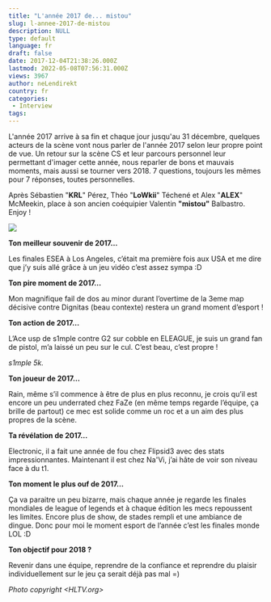 ```yaml
---
title: "L'année 2017 de... mistou"
slug: l-annee-2017-de-mistou
description: NULL
type: default
language: fr
draft: false
date: 2017-12-04T21:38:26.000Z
lastmod: 2022-05-08T07:56:31.000Z
views: 3967
author: neLendirekt
country: fr
categories:
 - Interview
tags:
---
```

L'année 2017 arrive à sa fin et chaque jour jusqu'au 31 décembre, quelques acteurs de la scène vont nous parler de l'année 2017 selon leur propre point de vue. Un retour sur la scène CS et leur parcours personnel leur permettant d'imager cette année, nous reparler de bons et mauvais moments, mais aussi se tourner vers 2018\. 7 questions, toujours les mêmes pour 7 réponses, toutes personnelles.

Après Sébastien "**KRL**" Pérez, Théo "**LoWkii**" Téchené et Alex "**ALEX**" McMeekin, place à son ancien coéquipier Valentin **"mistou"** Balbastro. Enjoy !

![](https://flickshot-ue.s3.eu-west-2.amazonaws.com/flickshot/article/5a25be0c9da4d/images/LIvyQnOPi2RMei7CUx1daEbAeMylyTAeteaZzQzp.jpeg)  

**Ton meilleur souvenir de 2017…**

Les finales ESEA à Los Angeles, c’était ma première fois aux USA et me dire que j’y suis allé grâce à un jeu vidéo c’est assez sympa :D

**Ton pire moment de 2017…**

Mon magnifique fail de dos au minor durant l’overtime de la 3eme map décisive contre Dignitas (beau contexte) restera un grand moment d’esport !

**Ton action de 2017…** 

L’Ace usp de s1mple contre G2 sur cobble en ELEAGUE, je suis un grand fan de pistol, m’a laissé un peu sur le cul. C’est beau, c’est propre !

  
_s1mple 5k._

**Ton joueur de 2017…** 

Rain, même s’il commence à être de plus en plus reconnu, je crois qu’il est encore un peu underrated chez FaZe (en même temps regarde l’équipe, ça brille de partout) ce mec est solide comme un roc et a un aim des plus propres de la scène.

**Ta révélation de 2017…**

Electronic, il a fait une année de fou chez Flipsid3 avec des stats impressionnantes. Maintenant il est chez Na'Vi, j’ai hâte de voir son niveau face à du t1.

**Ton moment le plus ouf de 2017…** 

Ça va paraitre un peu bizarre, mais chaque année je regarde les finales mondiales de league of legends et à chaque édition les mecs repoussent les limites. Encore plus de show, de stades rempli et une ambiance de dingue. Donc pour moi le moment esport de l’année c’est les finales monde LOL :D

**Ton objectif pour 2018 ?** 

Revenir dans une équipe, reprendre de la confiance et reprendre du plaisir individuellement sur le jeu ça serait déjà pas mal =)

_Photo copyright <HLTV.org>_
